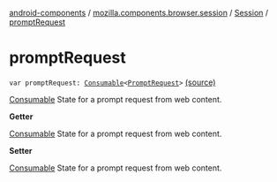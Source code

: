 [android-components](../../index.md) / [mozilla.components.browser.session](../index.md) / [Session](index.md) / [promptRequest](./prompt-request.md)

# promptRequest

`var promptRequest: `[`Consumable`](../../mozilla.components.support.base.observer/-consumable/index.md)`<`[`PromptRequest`](../../mozilla.components.concept.engine.prompt/-prompt-request/index.md)`>` [(source)](https://github.com/mozilla-mobile/android-components/blob/master/components/browser/session/src/main/java/mozilla/components/browser/session/Session.kt#L384)

[Consumable](../../mozilla.components.support.base.observer/-consumable/index.md) State for a prompt request from web content.

**Getter**

[Consumable](../../mozilla.components.support.base.observer/-consumable/index.md) State for a prompt request from web content.

**Setter**

[Consumable](../../mozilla.components.support.base.observer/-consumable/index.md) State for a prompt request from web content.

